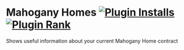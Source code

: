 # Mahogany Homes [![Plugin Installs](http://img.shields.io/endpoint?url=https://i.pluginhub.info/shields/installs/plugin/mahogany-homes)](https://runelite.net/plugin-hub/TheStonedTurtle) [![Plugin Rank](http://img.shields.io/endpoint?url=https://i.pluginhub.info/shields/rank/plugin/mahogany-homes)](https://runelite.net/plugin-hub)
Shows useful information about your current Mahogany Home contract

